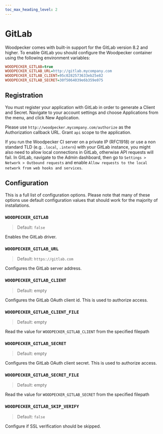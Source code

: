 ```yaml
---
toc_max_heading_level: 2
---
```


# GitLab

Woodpecker comes with built-in support for the GitLab version 8.2 and higher. To enable GitLab you should configure the Woodpecker container using the following environment variables:

```ini
WOODPECKER_GITLAB=true
WOODPECKER_GITLAB_URL=http://gitlab.mycompany.com
WOODPECKER_GITLAB_CLIENT=95c0282573633eb25e82
WOODPECKER_GITLAB_SECRET=30f5064039e6b359e075
```

## Registration

You must register your application with GitLab in order to generate a Client and Secret. Navigate to your account settings and choose Applications from the menu, and click New Application.

Please use `http://woodpecker.mycompany.com/authorize` as the Authorization callback URL. Grant `api` scope to the application.

If you run the Woodpecker CI server on a private IP (RFC1918) or use a non standard TLD (e.g. `.local`, `.intern`) with your GitLab instance, you might also need to allow local connections in GitLab, otherwise API requests will fail. In GitLab, navigate to the Admin dashboard, then go to `Settings > Network > Outbound requests` and enable `Allow requests to the local network from web hooks and services`.

## Configuration

This is a full list of configuration options. Please note that many of these options use default configuration values that should work for the majority of installations.

### `WOODPECKER_GITLAB`

> Default: `false`

Enables the GitLab driver.

### `WOODPECKER_GITLAB_URL`

> Default: `https://gitlab.com`

Configures the GitLab server address.

### `WOODPECKER_GITLAB_CLIENT`

> Default: empty

Configures the GitLab OAuth client id. This is used to authorize access.

### `WOODPECKER_GITLAB_CLIENT_FILE`

> Default: empty

Read the value for `WOODPECKER_GITLAB_CLIENT` from the specified filepath

### `WOODPECKER_GITLAB_SECRET`

> Default: empty

Configures the GitLab OAuth client secret. This is used to authorize access.

### `WOODPECKER_GITLAB_SECRET_FILE`

> Default: empty

Read the value for `WOODPECKER_GITLAB_SECRET` from the specified filepath

### `WOODPECKER_GITLAB_SKIP_VERIFY`

> Default: `false`

Configure if SSL verification should be skipped.
